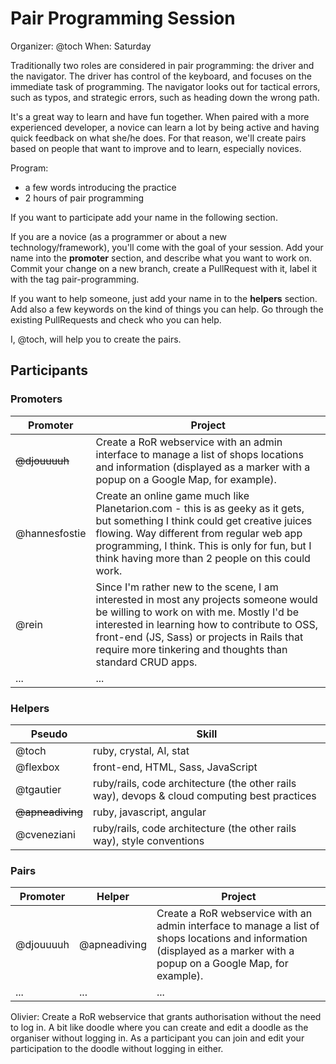# Pair Programming Session

Organizer: @toch
When: Saturday

Traditionally two roles are considered in pair programming: the driver and the
navigator. The driver has control of the keyboard, and focuses on the immediate
task of programming. The navigator looks out for tactical errors, such as typos,
and strategic errors, such as heading down the wrong path.

It's a great way to learn and have fun together. When paired with a more
experienced developer, a novice can learn a lot by being active and having quick
feedback on what she/he does. For that reason, we'll create pairs based on
people that want to improve and to learn, especially novices.

Program:

* a few words introducing the practice
* 2 hours of pair programming

If you want to participate add your name in the following section.

If you are a novice (as a programmer or about a new technology/framework),
you'll come with the goal of your session. Add your name into the **promoter**
section, and describe what you want to work on. Commit your change on a new
branch, create a PullRequest with it, label it with the tag pair-programming.

If you want to help someone, just add your name in to the **helpers** section.
Add also a few keywords on the kind of things you can help. Go through the
existing PullRequests and check who you can help.

I, @toch, will help you to create the pairs.

## Participants

### Promoters

Promoter     | Project                    |
------------ | -------------------------- |
~~@djouuuuh~~    | Create a RoR webservice with an admin interface to manage a list of shops locations and information (displayed as a marker with a popup on a Google Map, for example). |
@hannesfostie | Create an online game much like Planetarion.com - this is as geeky as it gets, but something I think could get creative juices flowing. Way different from regular web app programming, I think. This is only for fun, but I think having more than 2 people on this could work. |
@rein          | Since I'm rather new to the scene, I am interested in most any projects someone would be willing to work on with me. Mostly I'd be interested in learning how to contribute to OSS, front-end (JS, Sass) or projects in Rails that require more tinkering and thoughts than standard CRUD apps.|
...          | ...          |

### Helpers

Pseudo       | Skill                             |
------------ | --------------------------------- |
@toch        | ruby, crystal, AI, stat           |
@flexbox     | front-end, HTML, Sass, JavaScript |
@tgautier    | ruby/rails, code architecture (the other rails way), devops & cloud computing best practices |
~~@apneadiving~~ | ruby, javascript, angular         |
@cveneziani  | ruby/rails, code architecture (the other rails way), style conventions |

### Pairs

Promoter    | Helper        | Project                    |
------------ | ------------ | -------------------------- |
@djouuuuh    | @apneadiving | Create a RoR webservice with an admin interface to manage a list of shops locations and information (displayed as a marker with a popup on a Google Map, for example). |
...          | ...          | ...                        |

Olivier: Create a RoR webservice that grants authorisation without the need to log in. A bit like doodle where you can create and edit a doodle as the organiser without logging in. As a participant you can join and edit your participation to the doodle without logging in either.
